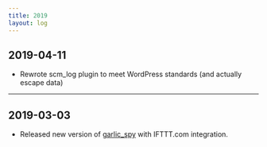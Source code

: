 ```yaml
---
title: 2019
layout: log
---
```


## 2019-04-11

* Rewrote scm_log plugin to meet WordPress standards (and actually escape data)

---

## 2019-03-03

* Released new version of [garlic_spy](https://garlicspy.com/) with IFTTT.com
  integration.


